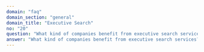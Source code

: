 ```yaml
---
domain: "faq"
domain_section: "general"
domain_title: "Executive Search"
no: "20"
question: "What kind of companies benefit from executive search services?"
answer: "What kind of companies benefit from executive search services?"
---
```


